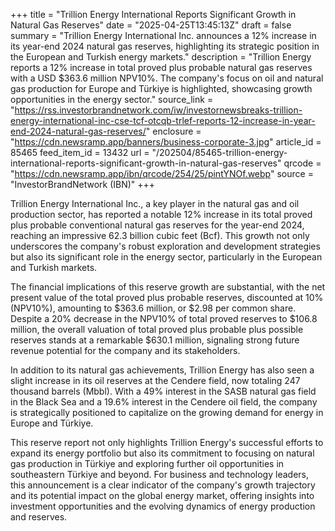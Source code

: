 +++
title = "Trillion Energy International Reports Significant Growth in Natural Gas Reserves"
date = "2025-04-25T13:45:13Z"
draft = false
summary = "Trillion Energy International Inc. announces a 12% increase in its year-end 2024 natural gas reserves, highlighting its strategic position in the European and Turkish energy markets."
description = "Trillion Energy reports a 12% increase in total proved plus probable natural gas reserves with a USD $363.6 million NPV10%. The company's focus on oil and natural gas production for Europe and Türkiye is highlighted, showcasing growth opportunities in the energy sector."
source_link = "https://rss.investorbrandnetwork.com/iw/investornewsbreaks-trillion-energy-international-inc-cse-tcf-otcqb-trlef-reports-12-increase-in-year-end-2024-natural-gas-reserves/"
enclosure = "https://cdn.newsramp.app/banners/business-corporate-3.jpg"
article_id = 85465
feed_item_id = 13432
url = "/202504/85465-trillion-energy-international-reports-significant-growth-in-natural-gas-reserves"
qrcode = "https://cdn.newsramp.app/ibn/qrcode/254/25/pintYNOf.webp"
source = "InvestorBrandNetwork (IBN)"
+++

<p>Trillion Energy International Inc., a key player in the natural gas and oil production sector, has reported a notable 12% increase in its total proved plus probable conventional natural gas reserves for the year-end 2024, reaching an impressive 62.3 billion cubic feet (Bcf). This growth not only underscores the company's robust exploration and development strategies but also its significant role in the energy sector, particularly in the European and Turkish markets.</p><p>The financial implications of this reserve growth are substantial, with the net present value of the total proved plus probable reserves, discounted at 10% (NPV10%), amounting to $363.6 million, or $2.98 per common share. Despite a 20% decrease in the NPV10% of total proved reserves to $106.8 million, the overall valuation of total proved plus probable plus possible reserves stands at a remarkable $630.1 million, signaling strong future revenue potential for the company and its stakeholders.</p><p>In addition to its natural gas achievements, Trillion Energy has also seen a slight increase in its oil reserves at the Cendere field, now totaling 247 thousand barrels (Mbbl). With a 49% interest in the SASB natural gas field in the Black Sea and a 19.6% interest in the Cendere oil field, the company is strategically positioned to capitalize on the growing demand for energy in Europe and Türkiye.</p><p>This reserve report not only highlights Trillion Energy's successful efforts to expand its energy portfolio but also its commitment to focusing on natural gas production in Türkiye and exploring further oil opportunities in southeastern Türkiye and beyond. For business and technology leaders, this announcement is a clear indicator of the company's growth trajectory and its potential impact on the global energy market, offering insights into investment opportunities and the evolving dynamics of energy production and reserves.</p>